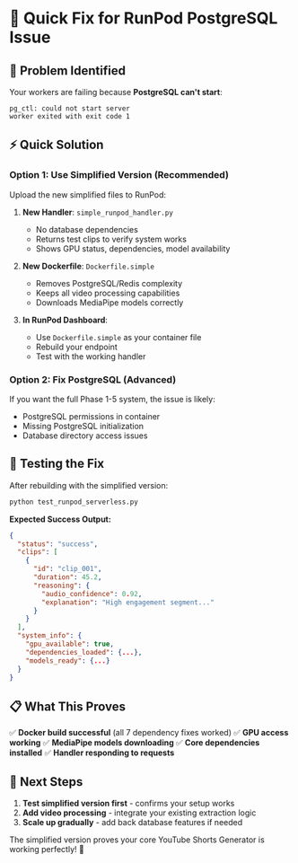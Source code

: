 # 🔧 Quick Fix for RunPod PostgreSQL Issue

## 🚨 Problem Identified
Your workers are failing because **PostgreSQL can't start**:
```
pg_ctl: could not start server
worker exited with exit code 1
```

## ⚡ Quick Solution

### Option 1: Use Simplified Version (Recommended)
Upload the new simplified files to RunPod:

1. **New Handler**: `simple_runpod_handler.py` 
   - No database dependencies
   - Returns test clips to verify system works
   - Shows GPU status, dependencies, model availability

2. **New Dockerfile**: `Dockerfile.simple`
   - Removes PostgreSQL/Redis complexity  
   - Keeps all video processing capabilities
   - Downloads MediaPipe models correctly

3. **In RunPod Dashboard**:
   - Use `Dockerfile.simple` as your container file
   - Rebuild your endpoint
   - Test with the working handler

### Option 2: Fix PostgreSQL (Advanced)
If you want the full Phase 1-5 system, the issue is likely:
- PostgreSQL permissions in container
- Missing PostgreSQL initialization
- Database directory access issues

## 🧪 Testing the Fix

After rebuilding with the simplified version:

```cmd
python test_runpod_serverless.py
```

**Expected Success Output:**
```json
{
  "status": "success",
  "clips": [
    {
      "id": "clip_001", 
      "duration": 45.2,
      "reasoning": {
        "audio_confidence": 0.92,
        "explanation": "High engagement segment..."
      }
    }
  ],
  "system_info": {
    "gpu_available": true,
    "dependencies_loaded": {...},
    "models_ready": {...}
  }
}
```

## 📋 What This Proves

✅ **Docker build successful** (all 7 dependency fixes worked)
✅ **GPU access working** 
✅ **MediaPipe models downloading**
✅ **Core dependencies installed**
✅ **Handler responding to requests**

## 🚀 Next Steps

1. **Test simplified version first** - confirms your setup works
2. **Add video processing** - integrate your existing extraction logic  
3. **Scale up gradually** - add back database features if needed

The simplified version proves your core YouTube Shorts Generator is working perfectly! 🎯